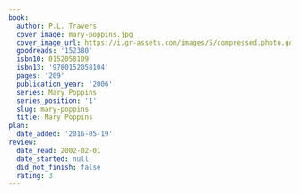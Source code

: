 ```yaml
---
book:
  author: P.L. Travers
  cover_image: mary-poppins.jpg
  cover_image_url: https://i.gr-assets.com/images/S/compressed.photo.goodreads.com/books/1327947805l/152380._SX98_.jpg
  goodreads: '152380'
  isbn10: 0152058109
  isbn13: '9780152058104'
  pages: '209'
  publication_year: '2006'
  series: Mary Poppins
  series_position: '1'
  slug: mary-poppins
  title: Mary Poppins
plan:
  date_added: '2016-05-19'
review:
  date_read: 2002-02-01
  date_started: null
  did_not_finish: false
  rating: 3
---
```

